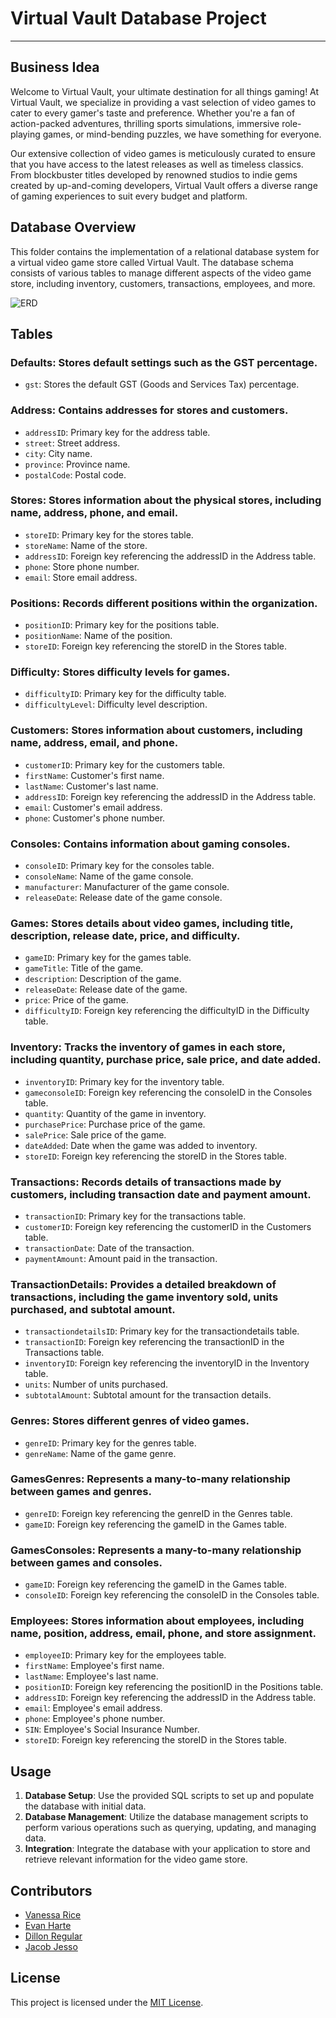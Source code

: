 # Virtual Vault Database Project

---

## Business Idea

Welcome to Virtual Vault, your ultimate destination for all things gaming! At Virtual Vault, we specialize in providing a vast selection of video games to cater to every gamer's taste and preference. Whether you're a fan of action-packed adventures, thrilling sports simulations, immersive role-playing games, or mind-bending puzzles, we have something for everyone.

Our extensive collection of video games is meticulously curated to ensure that you have access to the latest releases as well as timeless classics. From blockbuster titles developed by renowned studios to indie gems created by up-and-coming developers, Virtual Vault offers a diverse range of gaming experiences to suit every budget and platform.

## Database Overview

This folder contains the implementation of a relational database system for a virtual video game store called Virtual Vault. The database schema consists of various tables to manage different aspects of the video game store, including inventory, customers, transactions, employees, and more.

![ERD](Users/keyinstudent/Documents/GitHub/Semester3-Mideterm/Databases/Semester3-Midterm.jpeg)

## Tables

### Defaults: Stores default settings such as the GST percentage.

- `gst`: Stores the default GST (Goods and Services Tax) percentage.

### Address: Contains addresses for stores and customers.

- `addressID`: Primary key for the address table.
- `street`: Street address.
- `city`: City name.
- `province`: Province name.
- `postalCode`: Postal code.

### Stores: Stores information about the physical stores, including name, address, phone, and email.

- `storeID`: Primary key for the stores table.
- `storeName`: Name of the store.
- `addressID`: Foreign key referencing the addressID in the Address table.
- `phone`: Store phone number.
- `email`: Store email address.

### Positions: Records different positions within the organization.

- `positionID`: Primary key for the positions table.
- `positionName`: Name of the position.
- `storeID`: Foreign key referencing the storeID in the Stores table.

### Difficulty: Stores difficulty levels for games.

- `difficultyID`: Primary key for the difficulty table.
- `difficultyLevel`: Difficulty level description.

### Customers: Stores information about customers, including name, address, email, and phone.

- `customerID`: Primary key for the customers table.
- `firstName`: Customer's first name.
- `lastName`: Customer's last name.
- `addressID`: Foreign key referencing the addressID in the Address table.
- `email`: Customer's email address.
- `phone`: Customer's phone number.

### Consoles: Contains information about gaming consoles.

- `consoleID`: Primary key for the consoles table.
- `consoleName`: Name of the game console.
- `manufacturer`: Manufacturer of the game console.
- `releaseDate`: Release date of the game console.

### Games: Stores details about video games, including title, description, release date, price, and difficulty.

- `gameID`: Primary key for the games table.
- `gameTitle`: Title of the game.
- `description`: Description of the game.
- `releaseDate`: Release date of the game.
- `price`: Price of the game.
- `difficultyID`: Foreign key referencing the difficultyID in the Difficulty table.

### Inventory: Tracks the inventory of games in each store, including quantity, purchase price, sale price, and date added.

- `inventoryID`: Primary key for the inventory table.
- `gameconsoleID`: Foreign key referencing the consoleID in the Consoles table.
- `quantity`: Quantity of the game in inventory.
- `purchasePrice`: Purchase price of the game.
- `salePrice`: Sale price of the game.
- `dateAdded`: Date when the game was added to inventory.
- `storeID`: Foreign key referencing the storeID in the Stores table.

### Transactions: Records details of transactions made by customers, including transaction date and payment amount.

- `transactionID`: Primary key for the transactions table.
- `customerID`: Foreign key referencing the customerID in the Customers table.
- `transactionDate`: Date of the transaction.
- `paymentAmount`: Amount paid in the transaction.

### TransactionDetails: Provides a detailed breakdown of transactions, including the game inventory sold, units purchased, and subtotal amount.

- `transactiondetailsID`: Primary key for the transactiondetails table.
- `transactionID`: Foreign key referencing the transactionID in the Transactions table.
- `inventoryID`: Foreign key referencing the inventoryID in the Inventory table.
- `units`: Number of units purchased.
- `subtotalAmount`: Subtotal amount for the transaction details.

### Genres: Stores different genres of video games.

- `genreID`: Primary key for the genres table.
- `genreName`: Name of the game genre.

### GamesGenres: Represents a many-to-many relationship between games and genres.

- `genreID`: Foreign key referencing the genreID in the Genres table.
- `gameID`: Foreign key referencing the gameID in the Games table.

### GamesConsoles: Represents a many-to-many relationship between games and consoles.

- `gameID`: Foreign key referencing the gameID in the Games table.
- `consoleID`: Foreign key referencing the consoleID in the Consoles table.

### Employees: Stores information about employees, including name, position, address, email, phone, and store assignment.

- `employeeID`: Primary key for the employees table.
- `firstName`: Employee's first name.
- `lastName`: Employee's last name.
- `positionID`: Foreign key referencing the positionID in the Positions table.
- `addressID`: Foreign key referencing the addressID in the Address table.
- `email`: Employee's email address.
- `phone`: Employee's phone number.
- `SIN`: Employee's Social Insurance Number.
- `storeID`: Foreign key referencing the storeID in the Stores table.

## Usage

1. **Database Setup**: Use the provided SQL scripts to set up and populate the database with initial data.
2. **Database Management**: Utilize the database management scripts to perform various operations such as querying, updating, and managing data.
3. **Integration**: Integrate the database with your application to store and retrieve relevant information for the video game store.

## Contributors

- [Vanessa Rice](https://github.com/infuriated-mink)
- [Evan Harte](https://github.com/evanharte)
- [Dillon Regular](https://github.com/vapidsoup)
- [Jacob Jesso](https://github.com/JeeecobTheAlien)

## License

This project is licensed under the [MIT License](LICENSE).
